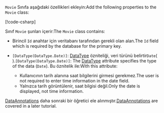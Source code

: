 <span data-ttu-id="e35c7-101">`Movie` Sınıfa aşağıdaki özellikleri ekleyin:</span><span class="sxs-lookup"><span data-stu-id="e35c7-101">Add the following properties to the `Movie` class:</span></span>

[!code-csharp[](~/tutorials/first-mvc-app/start-mvc/sample/MvcMovie22/Models/Movie.cs?name=snippet1)]

<span data-ttu-id="e35c7-102">Sınıf `Movie` şunları içerir:</span><span class="sxs-lookup"><span data-stu-id="e35c7-102">The `Movie` class contains:</span></span>

* <span data-ttu-id="e35c7-103">Birincil `Id` anahtar için veritabanı tarafından gerekli olan alan.</span><span class="sxs-lookup"><span data-stu-id="e35c7-103">The `Id` field which is required by the database for the primary key.</span></span>
* <span data-ttu-id="e35c7-104">`[DataType(DataType.Date)]`: [DataType](/dotnet/api/microsoft.aspnetcore.mvc.dataannotations.internal.datatypeattributeadapter) özniteliği, veri türünü belirtir`Date`( ).</span><span class="sxs-lookup"><span data-stu-id="e35c7-104">`[DataType(DataType.Date)]`:  The [DataType](/dotnet/api/microsoft.aspnetcore.mvc.dataannotations.internal.datatypeattributeadapter) attribute specifies the type of the data (`Date`).</span></span> <span data-ttu-id="e35c7-105">Bu öznitelik ile:</span><span class="sxs-lookup"><span data-stu-id="e35c7-105">With this attribute:</span></span>

  * <span data-ttu-id="e35c7-106">Kullanıcının tarih alanına saat bilgilerini girmesi gerekmez.</span><span class="sxs-lookup"><span data-stu-id="e35c7-106">The user is not required to enter time information in the date field.</span></span>
  * <span data-ttu-id="e35c7-107">Yalnızca tarih görüntülenir, saat bilgisi değil.</span><span class="sxs-lookup"><span data-stu-id="e35c7-107">Only the date is displayed, not time information.</span></span>

<span data-ttu-id="e35c7-108">[DataAnnotations](/dotnet/api/system.componentmodel.dataannotations) daha sonraki bir öğretici ele alınmıştır.</span><span class="sxs-lookup"><span data-stu-id="e35c7-108">[DataAnnotations](/dotnet/api/system.componentmodel.dataannotations) are covered in a later tutorial.</span></span>